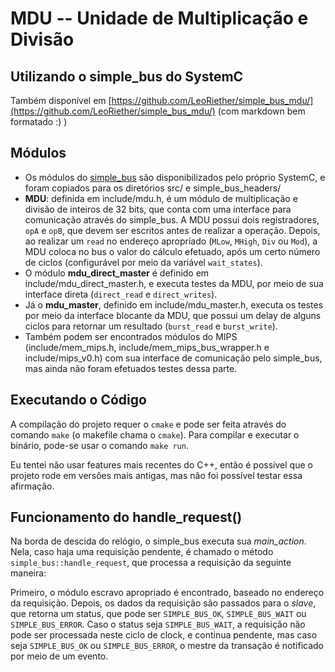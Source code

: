 # MDU -- Unidade de Multiplicação e Divisão
## Utilizando o simple_bus do SystemC

Também disponível em [https://github.com/LeoRiether/simple_bus_mdu/](https://github.com/LeoRiether/simple_bus_mdu/) (com markdown bem formatado :) )

## Módulos
- Os módulos do [simple_bus](https://github.com/systemc/systemc-2.3/tree/master/examples/sysc/simple_bus) são disponibilizados pelo próprio SystemC, e foram copiados para os diretórios src/ e simple_bus_headers/
- **MDU**: definida em include/mdu.h, é um módulo de multiplicação e divisão de inteiros de 32 bits, que conta com uma interface para comunicação através do simple_bus. A MDU possui dois registradores, `opA` e `opB`, que devem ser escritos antes de realizar a operação. Depois, ao realizar um `read` no endereço apropriado (`MLow`, `MHigh`, `Div` ou `Mod`), a MDU coloca no bus o valor do cálculo efetuado, após um certo número de ciclos (configurável por meio da variável `wait_states`).
- O módulo **mdu_direct_master** é definido em include/mdu_direct_master.h, e executa testes da MDU, por meio de sua interface direta (`direct_read` e `direct_writes`).
- Já o **mdu_master**, definido em include/mdu_master.h, executa os testes por meio da interface blocante da MDU, que possui um delay de alguns ciclos para retornar um resultado (`burst_read` e `burst_write`). 
- Também podem ser encontrados módulos do MIPS (include/mem_mips.h, include/mem_mips_bus_wrapper.h e include/mips_v0.h) com sua interface de comunicação pelo simple_bus, mas ainda não foram efetuados testes dessa parte.

## Executando o Código
A compilação do projeto requer o `cmake` e pode ser feita através do comando
`make` (o makefile chama o `cmake`). Para compilar e executar o binário, pode-se
usar o comando `make run`.

Eu tentei não usar features mais recentes do C++, então é possível que o projeto
rode em versões mais antigas, mas não foi possível testar essa afirmação.

## Funcionamento do handle_request()
Na borda de descida do relógio, o simple_bus executa sua *main_action*.
Nela, caso haja uma requisição pendente, é chamado o método `simple_bus::handle_request`, que processa a requisição da seguinte maneira:

Primeiro, o módulo escravo apropriado é encontrado, baseado no endereço da requisição.
Depois, os dados da requisição são passados para o *slave*, que retorna um status, que pode ser `SIMPLE_BUS_OK`, `SIMPLE_BUS_WAIT` ou `SIMPLE_BUS_ERROR`. Caso o status seja `SIMPLE_BUS_WAIT`, a requisição não pode ser processada neste ciclo de clock, e continua pendente, mas caso seja `SIMPLE_BUS_OK` ou `SIMPLE_BUS_ERROR`, o mestre da transação é notificado por meio de um evento.
